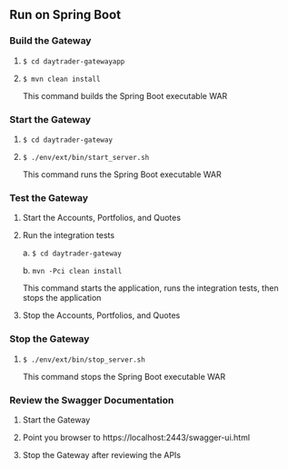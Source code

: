 
## Run on Spring Boot


### Build the Gateway

1.  `$ cd daytrader-gatewayapp`

2.  `$ mvn clean install`

    This command builds the Spring Boot executable WAR

### Start the Gateway

1.  `$ cd daytrader-gateway`

2.  `$ ./env/ext/bin/start_server.sh`

    This command runs the Spring Boot executable WAR
    
### Test the Gateway

1.  Start the Accounts, Portfolios, and Quotes

2.  Run the integration tests 

    a.  `$ cd daytrader-gateway`
    
    b.  `mvn -Pci clean install`

    This command starts the application, runs the integration tests, then stops the application 

3.  Stop the Accounts, Portfolios, and Quotes
    
### Stop the Gateway

1.  `$ ./env/ext/bin/stop_server.sh`

    This command stops the Spring Boot executable WAR
    
### Review the Swagger Documentation

1.  Start the Gateway

2.  Point you browser to https://localhost:2443/swagger-ui.html

3.  Stop the Gateway after reviewing the APIs
